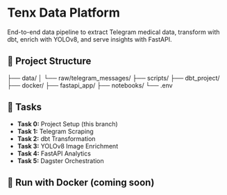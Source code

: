 # Tenx Data Platform

End-to-end data pipeline to extract Telegram medical data, transform with dbt, enrich with YOLOv8, and serve insights with FastAPI.

## 🔧 Project Structure

├── data/
│ └── raw/telegram_messages/
├── scripts/
├── dbt_project/
├── docker/
├── fastapi_app/
├── notebooks/
└── .env



## 🧪 Tasks
- **Task 0:** Project Setup (this branch)
- **Task 1:** Telegram Scraping
- **Task 2:** dbt Transformation
- **Task 3:** YOLOv8 Image Enrichment
- **Task 4:** FastAPI Analytics
- **Task 5:** Dagster Orchestration

## 🚀 Run with Docker (coming soon)
